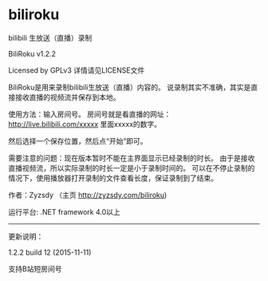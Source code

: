 ﻿# biliroku
bilibili 生放送（直播）录制

BiliRoku v1.2.2

Licensed by GPLv3 详情请见LICENSE文件

BiliRoku是用来录制bilibili生放送（直播）内容的。
说录制其实不准确，其实是直接接收直播的视频流并保存到本地。

使用方法：输入房间号。
房间号就是看直播的网址：http://live.bilibili.com/xxxxx
里面xxxxx的数字。

然后选择一个保存位置，然后点“开始”即可。

需要注意的问题：现在版本暂时不能在主界面显示已经录制的时长。
由于是接收直播视频流，所以实际录制的时长一定是小于录制时间的。
可以在不停止录制的情况下，使用播放器打开录制的文件查看长度，保证录制到了结束。

作者：Zyzsdy
（主页 http://zyzsdy.com/biliroku)

运行平台: .NET framework 4.0以上

-------------

更新说明：

1.2.2 build 12 (2015-11-11)

支持B站短房间号